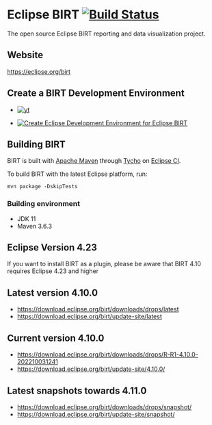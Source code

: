 # Eclipse BIRT [![Build Status](https://github.com/eclipse/birt/workflows/CI/badge.svg)](https://github.com/eclipse/birt/actions)
The open source Eclipse BIRT reporting and data visualization project. 

## Website
https://eclipse.org/birt  

## Create a BIRT Development Environment
* [![yt](https://user-images.githubusercontent.com/180969/143874274-9221c016-846b-4e60-8e06-7f90cb72fc8f.png)](https://www.youtube.com/watch?v=FqfrG2I0AIw)

* [![Create Eclipse Development Environment for Eclipse BIRT](https://download.eclipse.org/oomph/www/setups/svg/birt.svg)](https://www.eclipse.org/setups/installer/?url=https://raw.githubusercontent.com/eclipse/birt/master/build/org.eclipse.birt.releng/BIRTConfiguration.setup&show=true "Click to open Eclipse-Installer Auto Launch or drag into your running installer")

## Building BIRT
BIRT is built with [Apache Maven](http://maven.apache.org) through [Tycho](https://github.com/eclipse/tycho) on [Eclipse CI](https://ci.eclipse.org/birt).

To build BIRT with the latest Eclipse platform, run:

    mvn package -DskipTests 
    
### Building environment
* JDK 11
* Maven 3.6.3

## Eclipse Version 4.23
If you want to install BIRT as a plugin, please be aware that BIRT 4.10 requires Eclipse 4.23 and higher

## Latest version 4.10.0
* https://download.eclipse.org/birt/downloads/drops/latest
* https://download.eclipse.org/birt/update-site/latest

## Current version 4.10.0
* https://download.eclipse.org/birt/downloads/drops/R-R1-4.10.0-202210031241
* https://download.eclipse.org/birt/update-site/4.10.0/

## Latest snapshots towards 4.11.0
* https://download.eclipse.org/birt/downloads/drops/snapshot/
* https://download.eclipse.org/birt/update-site/snapshot/

